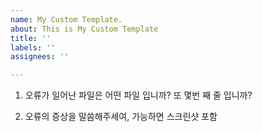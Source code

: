 ```yaml
---
name: My Custom Template.
about: This is My Custom Template
title: ''
labels: ''
assignees: ''

---
```


1. 오류가 일어난 파일은 어떤 파일 입니까? 또 몇번 째 줄 입니까?

2. 오류의 증상을 말씀해주세여, 가능하면 스크린샷 포함
